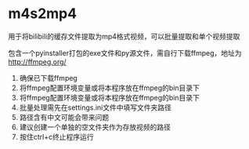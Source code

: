 # m4s2mp4
用于将bilibili的缓存文件提取为mp4格式视频，可以批量提取和单个视频提取

包含一个pyinstaller打包的exe文件和py源文件，需自行下载ffmpeg，地址为 http://ffmpeg.org/

1. 确保已下载ffmpeg
2. 将ffmpeg配置环境变量或将本程序放在ffmpeg的bin目录下
3. 将ffmpeg配置环境变量或将本程序放在ffmpeg的bin目录下
4. 批量处理需先在settings.ini文件中填写文件夹路径
5. 路径含有中文可能会带来问题
7. 建议创建一个单独的空文件夹作为存放视频的路径
8. 按住ctrl+c终止程序运行
